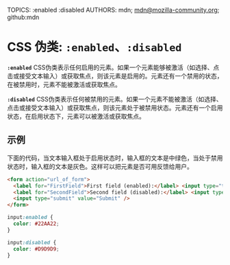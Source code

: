 TOPICS: :enabled
        :disabled
AUTHORS: mdn; mdn@mozilla-community.org; github:mdn

# CSS 伪类: `:enabled`、`:disabled`

**`:enabled`** CSS伪类表示任何启用的元素。如果一个元素能够被激活（如选择、点击或接受文本输入）或获取焦点，则该元素是启用的。元素还有一个禁用的状态，在被禁用时，元素不能被激活或获取焦点。

**`:disabled`** CSS伪类表示任何被禁用的元素。如果一个元素不能被激活（如选择、点击或接受文本输入）或获取焦点，则该元素处于被禁用状态。元素还有一个启用状态，在启用状态下，元素可以被激活或获取焦点。

## 示例

下面的代码，当文本输入框处于启用状态时，输入框的文本是中绿色，当处于禁用状态时，输入框的文本是灰色。这样可以把元素是否可用反馈给用户。

```html
<form action="url_of_form">
  <label for="FirstField">First field (enabled):</label> <input type="text" id="FirstField" value="Lorem"><br />
  <label for="SecondField">Second field (disabled):</label> <input type="text" id="SecondField" value="Ipsum" disabled="disabled"><br />
  <input type="submit" value="Submit" />
</form>
```

```css
input:enabled {
  color: #22AA22;
}

input:disabled {
  color: #D9D9D9;
}
```
